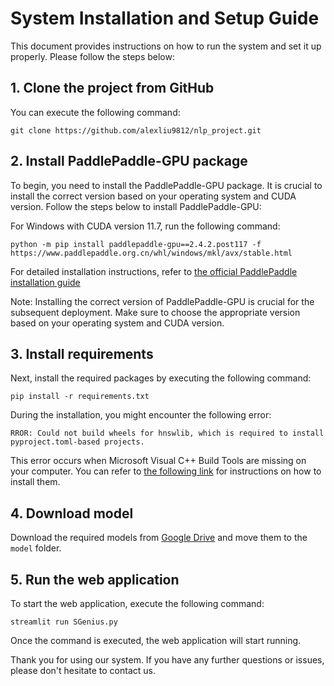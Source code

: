# System Installation and Setup Guide

This document provides instructions on how to run the system and set it up properly. Please follow the steps below:

## 1. Clone the project from GitHub 
You can execute the following command:
```
git clone https://github.com/alexliu9812/nlp_project.git
```
## 2. Install PaddlePaddle-GPU package

To begin, you need to install the PaddlePaddle-GPU package. It is crucial to install the correct version based on your operating system and CUDA version. Follow the steps below to install PaddlePaddle-GPU:

For Windows with CUDA version 11.7, run the following command:

```
python -m pip install paddlepaddle-gpu==2.4.2.post117 -f https://www.paddlepaddle.org.cn/whl/windows/mkl/avx/stable.html
```

For detailed installation instructions, refer to [the official PaddlePaddle installation guide](https://www.paddlepaddle.org.cn/install/quick?docurl=/documentation/docs/zh/install/pip/windows-pip.html)

Note: Installing the correct version of PaddlePaddle-GPU is crucial for the subsequent deployment. Make sure to choose the appropriate version based on your operating system and CUDA version.

## 3. Install requirements

Next, install the required packages by executing the following command:

```
pip install -r requirements.txt
```


During the installation, you might encounter the following error:

```
RROR: Could not build wheels for hnswlib, which is required to install pyproject.toml-based projects.
```

 This error occurs when Microsoft Visual C++ Build Tools are missing on your computer. You can refer to [the following link](https://stackoverflow.com/questions/73969269/error-could-not-build-wheels-for-hnswlib-which-is-required-to-install-pyprojec) for instructions on how to install them.

## 4. Download model

Download the required models from [Google Drive](https://drive.google.com/drive/folders/1t0ErobEGwqPO8xox3_9EiwklBseOD2fs?usp=share_link) and move them to the `model` folder.

## 5. Run the web application

To start the web application, execute the following command:

```
streamlit run SGenius.py
```

Once the command is executed, the web application will start running.

Thank you for using our system. If you have any further questions or issues, please don't hesitate to contact us.
